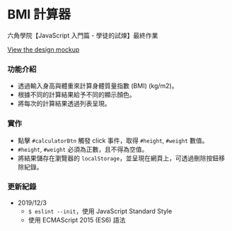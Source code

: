 # BMI 計算器

六角學院【JavaScript 入門篇 - 學徒的試煉】最終作業

[View the design mockup](https://hexschool.github.io/JavaScript_HomeWork/)

### 功能介紹

* 透過輸入身高與體重來計算身體質量指數 (BMI) (kg/m2)。
* 根據不同的計算結果給予不同的顯示顏色。
* 將每次的計算結果透過列表呈現。

### 實作

* 點擊 `#calculatorBtn` 觸發 click 事件，取得 `#height`, `#weight` 數值。
* `#height`, `#weight` 必須為正數，且不得為空值。
* 將結果儲存在瀏覽器的 `localStorage`，並呈現在網頁上，可透過刪除按鈕移除紀錄。

### 更新紀錄

* 2019/12/3
  * `$ eslint --init`，使用 JavaScript Standard Style
  * 使用 ECMAScript 2015 (ES6) 語法
